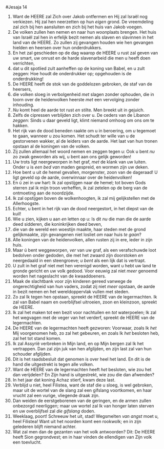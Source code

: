 #Jesaja 14
1. Want de HEERE zal Zich over Jakob ontfermen en Hij zal Israël nog verkiezen. Hij zal hen neerzetten op hun *eigen* grond. De vreemdeling zal zich bij hen aansluiten en zich bij het huis van Jakob voegen.
2. De volken zullen hen nemen en naar hun *woon*plaats brengen. Het huis van Israël zal hen in erfelijk bezit nemen als slaven en slavinnen in het land van de HEERE. Zo zullen zij gevangen houden wie hen gevangen hielden en heersen over hun onderdrukkers.
3. En het zal geschieden op de dag waarop de HEERE u rust zal geven van uw smart, uw onrust en de harde slavenarbeid die men u heeft doen verrichten,
4. dat u dit spotlied zult aanheffen op de koning van Babel, en u zult zeggen: Hoe houdt de onderdrukker op; opgehouden is de onderdrukking! 
5. De HEERE heeft de stok van de goddelozen gebroken, de staf van de heersers, 
6. die volken sloeg in verbolgenheid *met* slagen zonder ophouden, die in toorn over de heidenvolken heerste *met* een vervolging zonder inhouding. 
7. *Nu* komt heel de aarde tot rust *en* stilte. Men breekt uit in gejuich. 
8. Zelfs de cipressen verblijden zich over u. De ceders van de Libanon *zeggen*: Sinds u daar geveld ligt, klimt niemand omhoog om ons om te hakken. 
9. Het rijk van de dood beneden raakte om u in beroering, om *u* tegemoet te gaan, wanneer u zou komen. Het schudt ter wille van u de gestorvenen wakker, al de leiders van de aarde. Het laat van hun tronen opstaan al de koningen van de volken. 
10. Zij zullen allemaal het woord nemen en zeggen tegen u: Ook u bent *nu* zo zwak geworden als wij, u bent aan ons gelijk geworden! 
11. Uw trots ligt neergeworpen in het graf, *met* de klank van uw luiten. Onder u is *een bed van* maden gespreid, en wormen zijn uw deken. 
12. Hoe bent u uit de hemel gevallen, morgenster, zoon van de dageraad! U ligt geveld op de aarde, overwinnaar over de heidenvolken! 
13. En ú zei in uw hart: Ik zal opstijgen naar de hemel; tot boven Gods sterren zal ik mijn troon verheffen, ik zal zetelen op de berg van de ontmoeting aan de noordzijde. 
14. Ik zal opstijgen boven de wolkenhoogten, ik zal mij gelijkstellen met de Allerhoogste. 
15. Echter, u bent in het rijk van de dood neergestort, in het diepst van de kuil! 
16. Wie u zien, kijken u aan *en* letten op u: Is dit *nu* die man die de aarde deed sidderen, die koninkrijken deed beven, 
17. die van de wereld een woestijn maakte, haar steden met de grond gelijkmaakte, zijn gevangenen niet losliet *om* naar huis *te gaan*? 
18. Alle koningen van de heidenvolken, allen rusten zij in ere, ieder in zijn huis. 
19. Maar ú bent weggeworpen, *ver* van uw graf, als een verafschuwde loot bedolven onder gedoden, die met het zwaard zijn doorstoken *en* neergedaald in een steengroeve; *u bent* als een lijk dat is vertrapt. 
20. U zult in het graf niet met hen verenigd worden, want u hebt uw land te gronde gericht en uw volk gedood. Voor eeuwig zal niet *meer* genoemd worden het nageslacht van de kwaaddoeners. 
21. Maak de slachtbank voor zijn kinderen gereed vanwege de ongerechtigheid van hun vaders, zodat zij niet *meer* opstaan, de aarde in bezit nemen en het wereldoppervlak vullen met steden. 
22. Zo zal Ik tegen hen opstaan, spreekt de HEERE van de legermachten. Ik zal van Babel naam en overblijfsel uitroeien, zoon en kleinzoon, spreekt de HEERE. 
23. Ik zal het maken tot een bezit voor nachtuilen en *tot* waterpoelen; Ik zal het wegvagen met de veger van het verderf, spreekt de HEERE van de legermachten.
24. De HEERE van de legermachten heeft gezworen: Voorwaar, zoals Ik *het* Mij voorgenomen heb, zo zal het gebeuren, en zoals Ik *het* besloten heb, zal het tot stand komen. 
25. Ik zal Assyrië verbreken in Mijn land, en op Mijn bergen zal Ik het vertrappen. Dan zal zijn juk van hen afglijden, en zijn last zal van hun schouder afglijden. 
26. Dit is het raadsbesluit dat genomen is over heel het land. En dit is de hand die uitgestrekt is tegen alle volken. 
27. Want de HEERE van de legermachten heeft *het* besloten, wie zou het dan verijdelen? En Zijn hand is uitgestrekt, wie zou die dan afwenden?
28. In het jaar dat koning Achaz stierf, kwam deze last. 
29. Verblijd u niet, heel Filistea, want de staf die u sloeg, is wel gebroken, maar uit de wortel van de slang zal een gifslang voortkomen, en haar vrucht zal een vurige, vliegende draak zijn. 
30. Dan weiden de eerstgeborenen van de geringen, en de armen zullen onbezorgd neerliggen; maar uw wortel zal Ik van honger laten sterven en uw overblijfsel zal *die gifslang* doden. 
31. Weeklaag, poort! Schreeuw het uit, stad! Wegsmelten *van angst* moet u, heel Filistea! Want uit het noorden komt een rookwolk; en in zijn gelederen blijft niemand achter. 
32. Wat zal men dan de gezanten van het volk antwoorden? Dit: De HEERE heeft Sion gegrondvest; en in haar vinden de ellendigen van Zijn volk een toevlucht.
